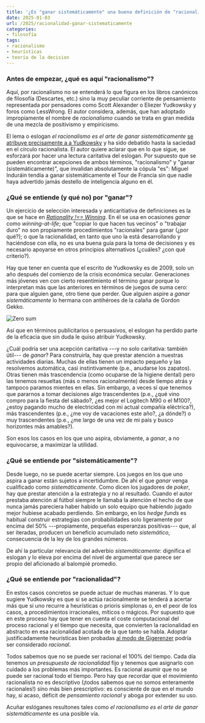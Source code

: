```yaml
---
title: '¿Es "ganar sistemáticamente" una buena definición de "racionalismo"?'
date: 2025-01-03
url: /2025/racionalidad-ganar-sistematicamente
categories:
- filosofía
tags:
- racionalismo
- heurísticas
- teoría de la decision
---
```


### Antes de empezar, ¿qué es aquí "racionalismo"?

Aquí, por racionalismo no se entenderá lo que figura en los libros canónicos de filosofía (Descartes, etc.) sino la muy peculiar corriente de pensamiento representada por pensadores como Scott Alexander o Eliezer Yudkowsky y foros como LessWrong. El autor considera, además, que han adoptado impropiamente el nombre de _racionalismo_ cuando se trata en gran medida de una mezcla de positivismo y empiricismo.

El lema o eslogan _el racionalismo es el arte de ganar sistemáticamente_ [se atribuye precisamente a a Yudkowsky](https://www.lesswrong.com/posts/4ARtkT3EYox3THYjF/rationality-is-systematized-winning) y ha sido debatido hasta la saciedad en el círculo racionalista. El autor quiere aclarar que en lo que sigue, se esforzará por hacer una lectura caritativa del eslogan. Por supuesto que se pueden encontrar acepciones de ambos términos, "racionalismo" y "ganar (sistemáticamente)", que invalidan absolutamente la cópula "es": Miguel Induráin tendía a ganar sistemáticamente el Tour de Francia sin que nadie haya advertido jamás destello de inteligencia alguno en él.


### ¿Qué se entiende (y qué no) por "ganar"?

Un ejercicio de selección interesada y anticaritiativa de definiciones es la que se hace en [_Rationality !== Winning_](https://www.lesswrong.com/posts/3GSRhtrs2adzpXcbY/rationality-winning). En él se usa en ocasiones _ganar_ como _winning-at-life_; que "copiar lo que hacen tus vecinos" o "trabajar duro" no son propiamente procedimientos "racionales" para ganar (¿por qué?); o que la racionalidad, en tanto que uno la está desarrollando y haciéndose con ella, no es una buena guía para la toma de decisiones y es necesario apoyarse en otros principios alternativos (¿cuáles? ¿con qué criterio?).

Hay que tener en cuenta que el escrito de Yudkowsky es de 2009, solo un año después del comienzo de la crisis económica secular. Generaciones más jóvenes ven con cierto resentimiento el término ganar porque lo interpretan más que las anteriores en términos de juegos de suma cero: para que alguien gane, otro tiene que perder. Que alguien aspire a _ganar sistemáticamente_ lo hermana con antihéroes de la calaña de Gordon Gekko.

![Zero sum](/images/zero_sum.avif#center)

Así que en términos publicitarios o persuasivos, el eslogan ha perdido parte de la eficacia que sin duda le quiso atribuir Yudkowsky.

¿Cuál podría ser una acepción caritativa ---y no solo caritativa: también útil--- de _ganar_? Para construirla, hay que prestar atención a nuestras actividades diarias. Muchas de ellas tienen un impacto pequeño y las resolvemos automática, casi instintivamente (p.e., anudarse los zapatos). Otras tienen más trascendencia (como ocuparse de la higiene dental) pero las tenemos resueltas (más o menos racionalmente) desde tiempo atrás y tampoco paramos mientes en ellas. Sin embargo, a veces sí que tenemos que pararnos a tomar decisiones algo trascendentes (p.e., ¿qué vino compro para la fiesta del sábado?, ¿es mejor el Logitech M90 o el M100?, ¿estoy pagando mucho de electricidad con mi actual compañía eléctrica?), más trascendentes (p.e., ¿me voy de vacaciones este año?, ¿a dónde?) o muy trascendentes (p.e., ¿me largo de una vez de mi país y busco horizontes más amables?).

Son esos los casos en los que uno aspira, obviamente, a _ganar_, a no equivocarse, a maximizar la utilidad.

### ¿Qué se entiende por "sistemáticamente"?

Desde luego, no se puede acertar siempre. Los juegos en los que uno aspira a ganar están sujetos a incertidumbre. De ahí el que _ganar_ venga cualificado como _sistemáticamente_. Como dicen los jugadores de _poker_, hay que prestar atención a la estrategia y no al resultado. Cuando el autor prestaba atención al fútbol siempre le llamaba la atención el hecho de que nunca jamás pareciera haber habido un solo equipo que habiendo jugado mejor hubiese acabado perdiendo. Sin embargo, en los _hedge funds_ es habitual construir estrategias con probabilidades solo ligeramente por encima del 50% ---propiamente, pequeñas esperanzas positivas--- que, al ser iteradas, producen un beneficio acumulado neto _sistemático_, consecuencia de la ley de los grandes números.

De ahí la particular relevancia del adverbio _sistemáticamente_: dignifica el eslogan y lo eleva por encima del nivel de argumental que parece ser propio del aficionado al balompié promedio.

### ¿Qué se entiende por "racionalidad"?

En estos casos concretos se puede actuar de muchas maneras. Y lo que sugiere Yudkowsky es que si se actúa racionalmente se tenderá a acertar más que si uno recurre a heurísticas o prioris simplonas o, en el peor de los casos, a procedimientos irracionales, míticos o mágicos. Por supuesto que en este proceso hay que tener en cuenta el coste computacional del proceso racional y el tiempo que necesita, que convierten la racionalidad en abstracto en esa racionalidad acotada de la que tanto se habla. Adoptar justificadamente heurísticas bien probadas [al modo de Gigerenzer](/2022/evaluacion-heuristicas/) podría ser considerado _racional_.

Todos sabemos que no se puede ser racional el 100% del tiempo. Cada día tenemos un _presupuesto de racionalidad_ fijo y tenemos que asignarlo con cuidado a los problemas más importantes. Es racional asumir que no se puede ser racional todo el tiempo. Pero hay que recordar que el movimiento racionalista no es descriptivo (¡todos sabemos que no somos enteramente racionales!) sino más bien prescriptivo: es consciente de que en el mundo hay, si acaso, déficit de _pensamiento racional_ y aboga por extender su uso.

Acuñar eslóganes resultones tales como _el racionalismo es el arte de ganar sistemáticamente_ es una posible vía.